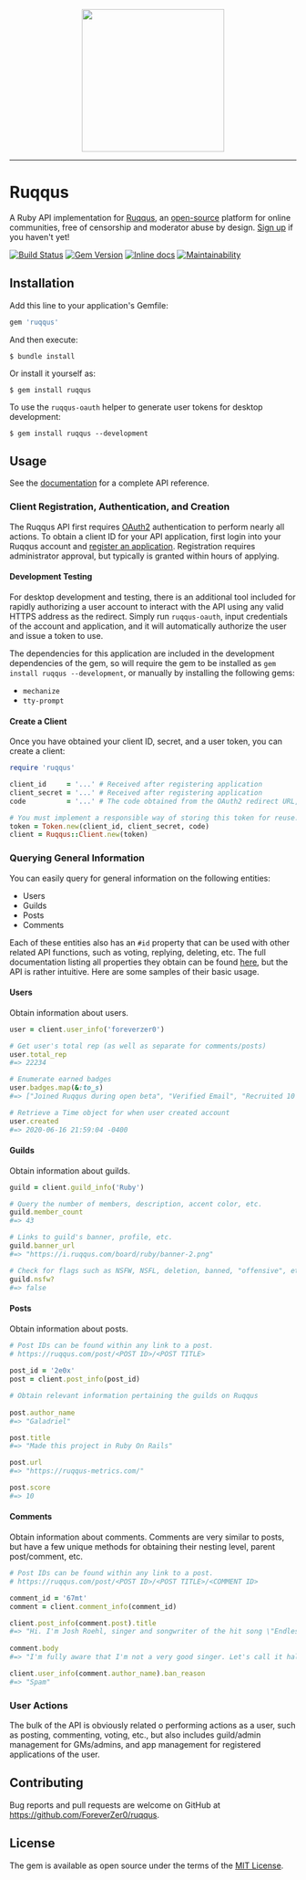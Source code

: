 <p align="center">
<img src="https://raw.githubusercontent.com/ruqqus/ruqqus/master/ruqqus/assets/images/logo/ruqqus_text_logo.png" width="250"/>
</p>

<hr>

# Ruqqus

A Ruby API implementation for [Ruqqus](https://ruqqus.com/), an [open-source](https://github.com/ruqqus/ruqqus) platform for online communities, free of censorship and moderator abuse by design. [Sign up](https://ruqqus.com/signup?ref=foreverzer0
) if you haven't yet!

[![Build Status](https://travis-ci.org/ForeverZer0/ruqqus.svg?branch=master)](https://travis-ci.org/ForeverZer0/ruqqus)
[![Gem Version](https://badge.fury.io/rb/ruqqus.svg)](https://badge.fury.io/rb/ruqqus)
[![Inline docs](http://inch-ci.org/github/ForeverZer0/ruqqus.svg?branch=master)](http://inch-ci.org/github/ForeverZer0/ruqqus)
[![Maintainability](https://api.codeclimate.com/v1/badges/c39f44a706302e4cd340/maintainability)](https://codeclimate.com/github/ForeverZer0/ruqqus/maintainability)

## Installation

Add this line to your application's Gemfile:

```ruby
gem 'ruqqus'
```

And then execute:

    $ bundle install

Or install it yourself as:

    $ gem install ruqqus

To use the `ruqqus-oauth` helper to generate user tokens for desktop development:

    $ gem install ruqqus --development

## Usage

See the [documentation](https://www.rubydoc.info/gems/ruqqus) for a complete API reference.

### Client Registration, Authentication, and Creation

The Ruqqus API first requires [OAuth2](https://oauth.net/2/) authentication to perform nearly all actions. To obtain
a client ID for your API application, first login into your Ruqqus account and 
[register an application](https://ruqqus.com/settings/apps). Registration requires administrator approval, but typically
is granted within hours of applying.

#### Development Testing

For desktop development and testing, there is an additional tool included for rapidly authorizing a user account to
interact with the API using any valid HTTPS address as the redirect. Simply run `ruqqus-oauth`, input credentials of the
account and application, and it will automatically authorize the user and issue a token to use.

The dependencies for this application are included in the development dependencies of the gem, so will require the gem
to be installed as `gem install ruqqus --development`, or manually by installing the following gems:

* `mechanize`
* `tty-prompt`

#### Create a Client

Once you have obtained your client ID, secret, and a user token, you can create a client:

```ruby
require 'ruqqus'

client_id     = '...' # Received after registering application
client_secret = '...' # Received after registering application
code          = '...' # The code obtained from the OAuth2 redirect URL, or one generated from ruqqus-oauth

# You must implement a responsible way of storing this token for reuse.
token = Token.new(client_id, client_secret, code)
client = Ruqqus::Client.new(token)
```

### Querying General Information

You can easily query for general information on the following entities:

* Users
* Guilds
* Posts
* Comments

Each of these entities also has an `#id` property that can be used with other related API functions, such as voting,
replying, deleting, etc. The full documentation listing all properties they obtain can be found 
[here](https://www.rubydoc.info/gems/ruqqus), but the API is rather intuitive. Here are some samples of their basic
usage.

#### Users

Obtain information about users.

```ruby
user = client.user_info('foreverzer0')

# Get user's total rep (as well as separate for comments/posts)
user.total_rep
#=> 22234

# Enumerate earned badges
user.badges.map(&:to_s)
#=> ["Joined Ruqqus during open beta", "Verified Email", "Recruited 10 friends to join Ruqqus"]

# Retrieve a Time object for when user created account
user.created
#=> 2020-06-16 21:59:04 -0400
```

#### Guilds

Obtain information about guilds.

```ruby
guild = client.guild_info('Ruby')

# Query the number of members, description, accent color, etc.
guild.member_count
#=> 43

# Links to guild's banner, profile, etc.
guild.banner_url
#=> "https://i.ruqqus.com/board/ruby/banner-2.png"

# Check for flags such as NSFW, NSFL, deletion, banned, "offensive", etc.
guild.nsfw?
#=> false
```

#### Posts

Obtain information about posts.

```ruby
# Post IDs can be found within any link to a post.
# https://ruqqus.com/post/<POST ID>/<POST TITLE>
 
post_id = '2e0x'
post = client.post_info(post_id)

# Obtain relevant information pertaining the guilds on Ruqqus
  
post.author_name
#=> "Galadriel"

post.title
#=> "Made this project in Ruby On Rails"

post.url
#=> "https://ruqqus-metrics.com/"

post.score
#=> 10
```

#### Comments

Obtain information about comments. Comments are very similar to posts, but have a few unique methods for obtaining their nesting level, parent post/comment, etc.

```ruby
# Post IDs can be found within any link to a post.
# https://ruqqus.com/post/<POST ID>/<POST TITLE>/<COMMENT ID>

comment_id = '67mt'
comment = client.comment_info(comment_id)

client.post_info(comment.post).title
#=> "Hi. I'm Josh Roehl, singer and songwriter of the hit song \"Endless Summer\". I am hosting an AMA here."
 
comment.body
#=> "I'm fully aware that I'm not a very good singer. Let's call it half-singing, half-rapping." 

client.user_info(comment.author_name).ban_reason
#=> "Spam"
```

### User Actions

The bulk of the API is obviously related o performing actions as a user, such as posting, commenting, voting, etc., but
also includes guild/admin management for GMs/admins, and app management for registered applications of the user.  




## Contributing

Bug reports and pull requests are welcome on GitHub at https://github.com/ForeverZer0/ruqqus.

## License

The gem is available as open source under the terms of the [MIT License](https://opensource.org/licenses/MIT).
